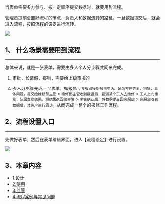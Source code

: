 
当表单需要多方参与、按一定顺序提交数据时，就要用到流程。

管理员提前设置好流程的节点，负责人和数据流转的路径。一旦数据提交后，就会进入流程，按照流程的设定进行流转。

![](../img/7i1.png)

## 1、 什么场景需要用到流程
----
总体来说，就是一张表单，需要由多人个人分步骤共同来完成。

1. 审批，如请假，报销，需要给上级审核的

2. 多人分步骤完成一个表单。如报修：`客服部接到报修电话，记录客户姓名，地址，具体问题，提交给维修部主管` > `维修部主管收到数据后，指派某个工人去维修` > `工人上门维修，记录维修结果，将结果返回给主管` > `主管确认后，将数据提交回客服部` > `客服部收到数据后，对客户进行回访`。从而完成一整个的报修工作流程。

## 2、流程设置入口
----
先做好表单，然后在表单编辑界面，进入【流程设定】进行设置。

![](../img/7i2.png)

## 3、本章内容

* [1.设计](7-1设计.md)
* [2.使用](7-2使用.md)
* [3.监管](7-3监管.md)
* [4.流程案例与常见问题](7-4流程案例与常见问题.md)